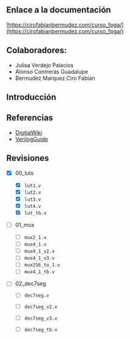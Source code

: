 ## Enlace a la documentación
[https://cirofabianbermudez.com/curso_fpga/](https://cirofabianbermudez.com/curso_fpga/)


## Colaboradores: 
- Julisa Verdejo Palacios
- Alonso Contreras Guadalupe
- Bermudez Marquez Ciro Fabian

## Introducción
## Referencias
- [DigitalWiki](http://digital.unex.es/wiki/doku.php?id=pub:vlog#sintaxis_verilog)
- [VerilogGuide](https://verilogguide.readthedocs.io/en/latest/index.html)

## Revisiones
- [x] 00_luts
  - [x] `lut1.v`
  - [x] `lut2.v`
  - [x] `lut3.v`
  - [x] `lut4.v`
  - [x] `lut_tb.v`

- [ ] 01_mux

  - [ ] `mux2_1.v`
  - [ ] `mux4_1.v`
  - [ ] `mux4_1_v2.v`
  - [ ] `mux4_1_v3.v`
  - [ ] `mux256_to_1.v`
  - [ ] `mux4_1_tb.v`

- [ ] 02_dec7seg

  - [ ] `dec7seg.v`
  - [ ] `dec7seg_v2.v`
  - [ ] `dec7seg_v3.v`
  - [ ] `dec7seg_tb.v`

  

